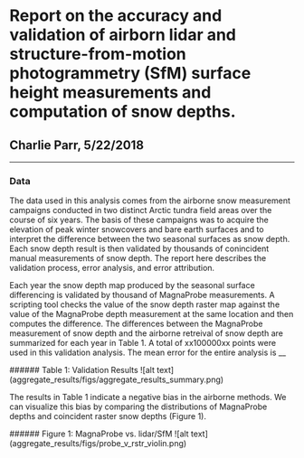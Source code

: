 # Report on the accuracy and validation of airborn lidar and structure-from-motion photogrammetry (SfM) surface height measurements and computation of snow depths.

## Charlie Parr,  5/22/2018
___

### Data
<p>
The data used in this analysis comes from the airborne snow measurement campaigns conducted in two distinct Arctic tundra field areas over the course of six years. The basis of these campaigns was to acquire the elevation of peak winter snowcovers and bare earth surfaces and to interpret the difference between the two seasonal surfaces as snow depth. Each snow depth result is then validated by thousands of conincident manual measurements of snow depth. The report here describes the validation process, error analysis, and error attribution.
</p>
<p>
Each year the snow depth map produced by the seasonal surface differencing is validated by thousand of MagnaProbe measurements. A scripting tool checks the value of the snow depth raster map against the value of the MagnaProbe depth measurement at the same location and then computes the difference. The differences between the MagnaProbe measurement of snow depth and the airborne retreival of snow depth are summarized for each year in Table 1. A total of xx100000xx points were used in this validation analysis. The mean error for the entire analysis is __
</p>
###### Table 1: Validation Results
![alt text](aggregate_results/figs/aggregate_results_summary.png)
<p>
The results in Table 1 indicate a negative bias in the airborne methods. We can visualize this bias by comparing the distributions of MagnaProbe depths and coincident raster snow depths (Figure 1).
</p>
###### Figure 1: MagnaProbe vs. lidar/SfM
![alt text](aggregate_results/figs/probe_v_rstr_violin.png)
